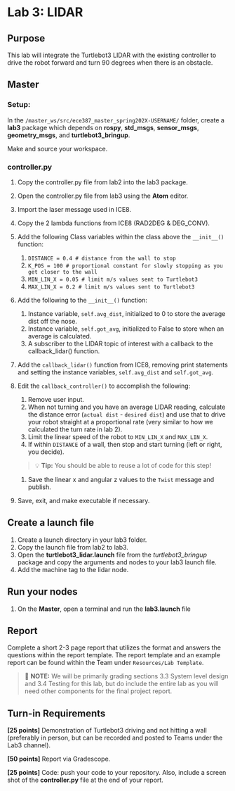 # Lab 3: LIDAR

## Purpose
This lab will integrate the Turtlebot3 LIDAR with the existing controller to drive the robot forward and turn 90 degrees when there is an obstacle.

## Master
### Setup:
In the `/master_ws/src/ece387_master_spring202X-USERNAME/` folder, create a **lab3** package which depends on **rospy**, **std_msgs**, **sensor_msgs**, **geometry_msgs**, and **turtlebot3_bringup**.

Make and source your workspace.

### controller.py
1. Copy the controller.py file from lab2 into the lab3 package.

1. Open the controller.py file from lab3 using the **Atom** editor.

1. Import the laser message used in ICE8.

1. Copy the 2 lambda functions from ICE8 (RAD2DEG & DEG_CONV).

1. Add the following Class variables within the class above the `__init__()` function:

    1. `DISTANCE = 0.4 # distance from the wall to stop`
    1. `K_POS = 100 # proportional constant for slowly stopping as you get closer to the wall`
    1. `MIN_LIN_X = 0.05 # limit m/s values sent to Turtlebot3`
    1. `MAX_LIN_X = 0.2 # limit m/s values sent to Turtlebot3`
    
1. Add the following to the `__init__()` function:

    1. Instance variable, `self.avg_dist`, initialized to 0 to store the average dist off the nose.
    1. Instance variable, `self.got_avg`, initialized to False to store when an average is calculated.
    1. A subscriber to the LIDAR topic of interest with a callback to the callback_lidar() function.

1. Add the `callback_lidar()` function from ICE8, removing print statements and setting the instance variables, `self.avg_dist` and `self.got_avg`.

1. Edit the `callback_controller()` to accomplish the following:

    1. Remove user input.
    1. When not turning and you have an average LIDAR reading, calculate the distance error (`actual dist` - `desired dist`) and use that to drive your robot straight at a proportional rate (very similar to how we calculated the turn rate in lab 2).
    1. Limit the linear speed of the robot to `MIN_LIN_X` and `MAX_LIN_X`.
    1. If within `DISTANCE` of a wall, then stop and start turning (left or right, you decide).
    
    > 💡️ **Tip:** You should be able to reuse a lot of code for this step!
    
    1. Save the linear x and angular z values to the `Twist` message and publish.
    
1. Save, exit, and make executable if necessary.

## Create a launch file
1. Create a launch directory in your lab3 folder.
1. Copy the launch file from lab2 to lab3.
1. Open the **turtlebot3_lidar.launch** file from the *turtlebot3_bringup* package and copy the arguments and nodes to your lab3 launch file.
1. Add the machine tag to the lidar node.

## Run your nodes
1. On the **Master**, open a terminal and run the **lab3.launch** file

## Report
Complete a short 2-3 page report that utilizes the format and answers the questions within the report template. The report template and an example report can be found within the Team under `Resources/Lab Template`.

> 📝️ **NOTE:** We will be primarily grading sections 3.3 System level design and 3.4 Testing for this lab, but do include the entire lab as you will need other components for the final project report.

## Turn-in Requirements
**[25 points]** Demonstration of Turtlebot3 driving and not hitting a wall (preferably in person, but can be recorded and posted to Teams under the Lab3 channel).

**[50 points]** Report via Gradescope.

**[25 points]** Code: push your code to your repository. Also, include a screen shot of the **controller.py** file at the end of your report.
